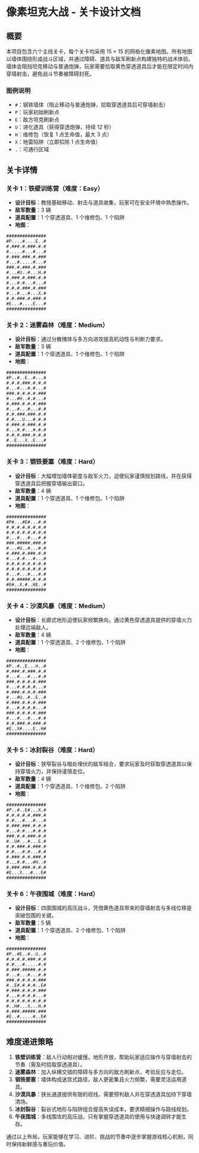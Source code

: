 # 像素坦克大战 - 关卡设计文档

## 概要
本项目包含六个主线关卡，每个关卡均采用 15 × 15 的网格化像素地图。所有地图以墙体围绕形成战斗区域，并通过障碍、道具与敌军刷新点构建独特的战术体验。墙体会阻挡坦克移动与普通炮弹，玩家需要拾取黄色穿透道具后才能在限定时间内穿墙射击，避免战斗节奏被障碍封死。

### 图例说明
- `#`：钢铁墙体（阻止移动与普通炮弹，拾取穿透道具后可穿墙射击）
- `P`：玩家初始刷新点
- `E`：敌方坦克刷新点
- `U`：进化道具（获得穿透炮弹，持续 12 秒）
- `H`：维修包（恢复 1 点生命值，最大 3 点）
- `X`：地雷陷阱（立即扣除 1 点生命值）
- `.`：可通行区域

## 关卡详情

### 关卡 1：铁壁训练营（难度：Easy）
- **设计目标**：教授基础移动、射击与道具收集，玩家可在安全环境中熟悉操作。
- **敌军数量**：3 辆
- **道具配置**：1 个穿透道具、1 个维修包、1 个陷阱
- **地图**：
```
###############
#P....#....E..#
#.###.#.###.#.#
#.....#...#...#
#.###.###.#.###
#...#.....#...#
###.#.###.#.###
#...#U..#...H.#
#.###.#.###.#.#
#...#.#...#...#
#.#.#.###.#.###
#...#...#...X.#
#.#.###.#.###.#
#E...#....E...#
###############
```

### 关卡 2：迷雾森林（难度：Medium）
- **设计目标**：通过分散掩体与多方向进攻提高机动性与判断力要求。
- **敌军数量**：3 辆
- **道具配置**：1 个穿透道具、1 个维修包、1 个陷阱
- **地图**：
```
###############
#P..#..E..#...#
#.#.#.###.#.#.#
#...#...#.#...#
###.#.#.#.#.###
#...#H..#.#...#
#.###.#.#.#.###
#...#...#...#.#
#.#.###.###.#.#
#.#...U...#.#.#
#.###.#.###.#.#
#...#.#...#.#.#
#.#.#.###.#.#.#
#..E...X..E...#
###############
```

### 关卡 3：钢铁要塞（难度：Hard）
- **设计目标**：大幅增加墙体密度与敌军火力，迫使玩家谨慎规划路线，并在获得穿透道具后把握穿墙输出窗口。
- **敌军数量**：4 辆
- **道具配置**：1 个穿透道具、1 个维修包、1 个陷阱
- **地图**：
```
###############
#P#...#E#...#.#
#.#.#.#.#.#.#.#
#.#.#.#.#.#.#.#
#...#...#...#.#
###.#####.###.#
#...#U..#...#.#
#.###.#.###.#.#
#...#.#...#...#
#.#.#.#.#.#.#.#
#.#.#.#.#.#.#.#
#...#...#...#.#
#.#.#####.#.#.#
#E#..X.#..HE..#
###############
```

### 关卡 4：沙漠风暴（难度：Medium）
- **设计目标**：长廊式地形迫使玩家频繁换向，通过黄色穿透道具提供的穿墙火力处理远端敌人。
- **敌军数量**：4 辆
- **道具配置**：1 个穿透道具、2 个维修包、1 个陷阱
- **地图**：
```
###############
#P..#..E...H..#
#.###.#.###.#.#
#...#...#...#.#
###.#.#.#.#.###
#...#.#.#.#...#
#.###.#.#.#.###
#...#U..#..E..#
#.###.#.#.#.###
#...#.#.#.#...#
###.#.#.#.#.###
#...#...#...#.#
#.#.###.#.###.#
#E..X#....E..H#
###############
```

### 关卡 5：冰封裂谷（难度：Hard）
- **设计目标**：狭窄裂谷与暗处埋伏的敌军结合，要求玩家及时获取穿透道具以保持穿墙火力，并保持谨慎走位。
- **敌军数量**：4 辆
- **道具配置**：1 个穿透道具、1 个维修包、2 个陷阱
- **地图**：
```
###############
#P..#..E#...X.#
#.#.#.#.#.###.#
#.#...#...#...#
#.###.###.#.#.#
#...#.#...#.#.#
###.#.#.###.#.#
#..U#...#...E.#
#.#.###.#.###.#
#.#...#.#...#.#
#.###.#.#.###.#
#...#.#...#H..#
#.###.###.#.#.#
#E...X...#...E#
###############
```

### 关卡 6：午夜围城（难度：Hard）
- **设计目标**：四面围城的高压战斗，凭借黄色道具带来的穿墙射击与多线位移是突破包围的关键。
- **敌军数量**：5 辆
- **道具配置**：1 个穿透道具、2 个维修包、1 个陷阱
- **地图**：
```
###############
#P..#E..#..U..#
#.#.#.#.###.#.#
#.#...#.....#.#
#.###.#####.#.#
#...#...#...#.#
###.#.#.#.#.###
#..E#.#.#.#..E#
#.###.#.#.#.###
#...#.#.#.#...#
#.#.#.#.#.#.#.#
#..H#...X...H.#
#.###.#####.###
#E..#.....#..E#
###############
```

## 难度递进策略
1. **铁壁训练营**：敌人行动相对缓慢，地形开放，帮助玩家适应操作与穿墙射击的节奏（需及时拾取穿透道具）。
2. **迷雾森林**：加入纵横交错的障碍与多方向的敌方刷新点，考验反应与走位。
3. **钢铁要塞**：墙体构成迷宫式路径，敌人更密集且火力频繁，需要灵活运用道具。
4. **沙漠风暴**：狭长通道提供有限的视线，需要预判敌人并在穿透道具加持下穿墙清场。
5. **冰封裂谷**：裂谷式地形与陷阱组合提高失误成本，要求精细操作与路线规划。
6. **午夜围城**：多线围攻的高压战，只有掌握穿透道具的使用与快速调转才能生存。

通过以上布局，玩家能够在学习、进阶、挑战的节奏中逐步掌握游戏核心机制，同时保持新鲜感与重玩价值。
